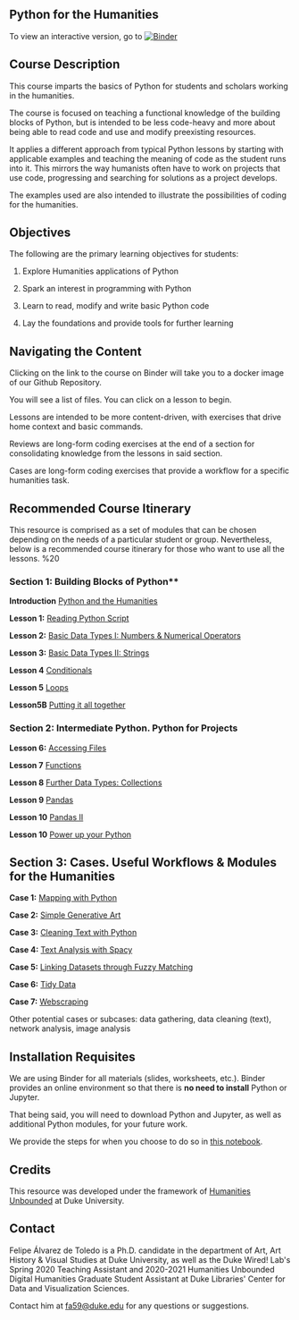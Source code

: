 ## Python for the Humanities

To view an interactive version, go to [![Binder](https://mybinder.org/badge_logo.svg)](https://mybinder.org/v2/gh/FelipeAdeT/PythonforHumanities/master)

## Course Description

This course imparts the basics of Python for students and scholars working in the humanities. 

The course is focused on teaching a functional knowledge of the building blocks of Python, but is intended to be less code-heavy and more about being able to read code and use and modify preexisting resources. 

It applies a different approach from typical Python lessons by starting with applicable examples and teaching the meaning of code as the student runs into it. This mirrors the way humanists often have to work on projects that use code, progressing and searching for solutions as a project develops.

The examples used are also intended to illustrate the possibilities of coding for the humanities.

## Objectives

The following are the primary learning objectives for students:

1. Explore Humanities applications of Python

1. Spark an interest in programming with Python

1. Learn to read, modify and write basic Python code

1. Lay the foundations and provide tools for further learning 

## Navigating the Content

Clicking on the link to the course on Binder will take you to a docker image of our Github Repository. 

You will see a list of files. You can click on a lesson to begin. 

Lessons are intended to be more content-driven, with exercises that drive home context and basic commands.

Reviews are long-form coding exercises at the end of a section for consolidating knowledge from the lessons in said section.

Cases are long-form coding exercises that provide a workflow for a specific humanities task.


## Recommended Course Itinerary

This resource is comprised as a set of modules that can be chosen depending on the needs of a particular student or group. Nevertheless, below is a recommended course itinerary for those who want to use all the lessons. %20

### Section 1: Building Blocks of Python**

**Introduction** [Python and the Humanities](OO%20Python%20and%20the%20Humanities.ipynb)

**Lesson 1:** [Reading Python Script](01%20Reading%20Python%20Script.ipynb)

**Lesson 2:** [Basic Data Types I: Numbers & Numerical Operators](02%20Basic%20Data%20Types%20I%20-%20Numbers.ipynb)

**Lesson 3:** [Basic Data Types II: Strings](03%20Basic%20Data%20Types%20II%20-%20Strings.ipynb)

**Lesson 4** [Conditionals](04%20Conditionals.ipynb)

**Lesson 5** [Loops](05%20Loops.ipynb)

**Lesson5B** [Putting it all together](05B%20Putting%20it%20all%20Together%20(Lessons%201-5).ipynb)

### Section 2: Intermediate Python. Python for Projects

**Lesson 6:** [Accessing Files](06%20Accessing%20Files.ipynb)

**Lesson 7** [Functions](07%20Functions.ipynb)

**Lesson 8** [Further Data Types: Collections](08%20Further%20Data%20Types%20(Collections).ipynb)

**Lesson 9** [Pandas](09%20Pandas.ipynb)

**Lesson 10** [Pandas II](10%20Pandas%20II.ipynb)

**Lesson 10** [Power up your Python](11%20Power%20Up%20Your%20Python.ipynb)

## Section 3: Cases. Useful Workflows & Modules for the Humanities

**Case 1:** [Mapping with Python]()

**Case 2:** [Simple Generative Art]()

**Case 3:** [Cleaning Text with Python]()

**Case 4:** [Text Analysis with Spacy]()

**Case 5:** [Linking Datasets through Fuzzy Matching]()

**Case 6:** [Tidy Data]()

**Case 7:** [Webscraping]()

Other potential cases or subcases: data gathering, data cleaning (text), network analysis, image analysis

## Installation Requisites

We are using Binder for all materials (slides, worksheets, etc.). Binder provides an online environment so that there is **no need to install** Python or Jupyter.

That being said, you will need to download Python and Jupyter, as well as additional Python modules, for your future work. 

We provide the steps for when you choose to do so in [this notebook](Python,%20Jupyter%20and%20Packages%20Installation.ipynb).

## Credits

This resource was developed under the framework of [Humanities Unbounded](https://humanitiesunbounded.duke.edu) at Duke University. 

## Contact

Felipe Álvarez de Toledo is a Ph.D. candidate in the department of Art, Art History & Visual Studies at Duke University, as well as the Duke Wired! Lab's Spring 2020 Teaching Assistant and 2020-2021 Humanities Unbounded Digital Humanities Graduate Student Assistant at Duke Libraries' Center for Data and Visualization Sciences.

Contact him at fa59@duke.edu for any questions or suggestions.